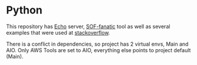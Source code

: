# Python

This repository has [Echo](./services/echo) server, [SOF-fanatic](./services/sof-fanatic) tool as well as several 
examples that were used at [stackoverflow](https://stackoverflow.com/users/7370834/dmitrii).

There is a conflict in dependencies, so project has 2 virtual envs, Main and AIO. Only AWS Tools are set to AIO, 
everything else points to project default (Main).
